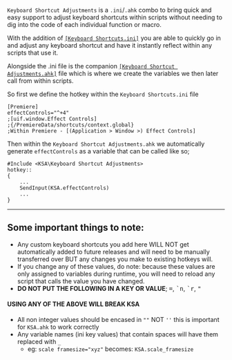 `Keyboard Shortcut Adjustments` is a `.ini`/`.ahk` combo to bring quick and easy support to adjust keyboard shortcuts within scripts without needing to dig into the code of each individual function or macro.

With the addition of [`[Keyboard Shortcuts.ini]`](https://github.com/Tomshiii/ahk/blob/main/lib/KSA/Keyboard%20Shortcuts.ini) you are able to quickly go in and adjust any keyboard shortcut and have it instantly reflect within any scripts that use it.

Alongside the .ini file is the companion [`[Keyboard Shortcut Adjustments.ahk]`](https://github.com/Tomshiii/ahk/blob/main/lib/KSA/Keyboard%20Shortcut%20Adjustments.ahk) file which is where we create the variables we then later call from within scripts.

So first we define the hotkey within the `Keyboard Shortcuts.ini` file
```autohotkey
[Premiere]
effectControls="^+4"
;[uif.window.Effect Controls]
;{/PremiereData/shortcuts/context.global}
;Within Premiere - [(Application > Window >) Effect Controls]
```
Then within the `Keyboard Shortcut Adjustments.ahk` we automatically generate `effectControls` as a variable that can be called like so;
```autoit
#Include <KSA\Keyboard Shortcut Adjustments>
hotkey::
{
    ...
    SendInput(KSA.effectControls)
    ...
}
```
***

## Some important things to note:
- Any custom keyboard shortcuts you add here WILL NOT get automatically added to future releases and will need to be manually transferred over BUT any changes you make to existing hotkeys will.
- If you change any of these values, do note: because these values are only assigned to variables during runtime, you will need to reload any script that calls the value you have changed.
- **DO NOT PUT THE FOLLOWING IN A KEY OR VALUE**; <kbd>=</kbd>, <kbd>\`n</kbd>, <kbd>\`r</kbd>, <kbd>"</kbd>  
#### USING ANY OF THE ABOVE WILL BREAK KSA  
- All non integer values should be encased in `""` NOT `''` this is important for `KSA.ahk` to work correctly
- Any variable names (ini key values) that contain spaces will have them replaced with `_`
    - eg: `scale framesize="xyz"` becomes: `KSA.scale_framesize`